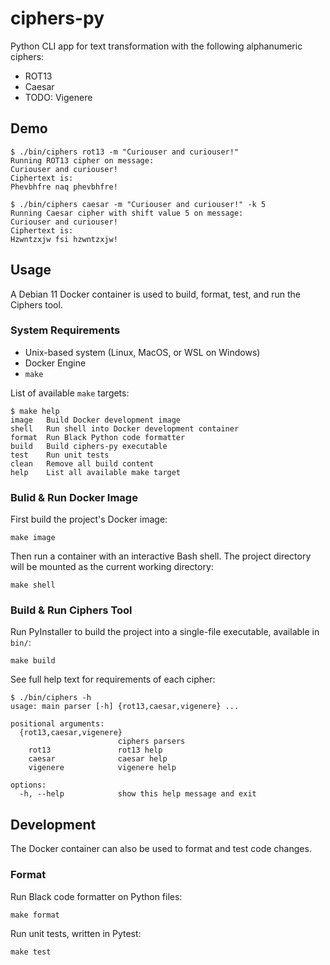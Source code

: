 # ciphers-py
Python CLI app for text transformation with the following alphanumeric ciphers:
- ROT13
- Caesar
- TODO: Vigenere

## Demo
```
$ ./bin/ciphers rot13 -m "Curiouser and curiouser!"         
Running ROT13 cipher on message:                                                                        
Curiouser and curiouser!                                                                                
Ciphertext is:                                                                                          
Phevbhfre naq phevbhfre!                                                                                

$ ./bin/ciphers caesar -m "Curiouser and curiouser!" -k 5   
Running Caesar cipher with shift value 5 on message:                                                    
Curiouser and curiouser!                                                                                
Ciphertext is:                                                                                          
Hzwntzxjw fsi hzwntzxjw!                                                                                
```

## Usage
A Debian 11 Docker container is used to build, format, test, and run the Ciphers tool.

### System Requirements
- Unix-based system (Linux, MacOS, or WSL on Windows)
- Docker Engine
- `make`

List of available `make` targets:
```
$ make help
image   Build Docker development image
shell   Run shell into Docker development container
format  Run Black Python code formatter
build   Build ciphers-py executable
test    Run unit tests
clean   Remove all build content
help    List all available make target
```

### Bulid & Run Docker Image
First build the project's Docker image:
```
make image
```

Then run a container with an interactive Bash shell. The project directory will be mounted as the current working directory:
```
make shell
```

### Build & Run Ciphers Tool
Run PyInstaller to build the project into a single-file executable, available in `bin/`:
```
make build
```

See full help text for requirements of each cipher:
```
$ ./bin/ciphers -h
usage: main parser [-h] {rot13,caesar,vigenere} ...
                                                                    
positional arguments:                                               
  {rot13,caesar,vigenere}                                           
                        ciphers parsers                             
    rot13               rot13 help                                  
    caesar              caesar help                                 
    vigenere            vigenere help                               
                                                                    
options:                                                            
  -h, --help            show this help message and exit             

```

## Development
The Docker container can also be used to format and test code changes.

### Format
Run Black code formatter on Python files:
```
make format
```

Run unit tests, written in Pytest:
```
make test
```
